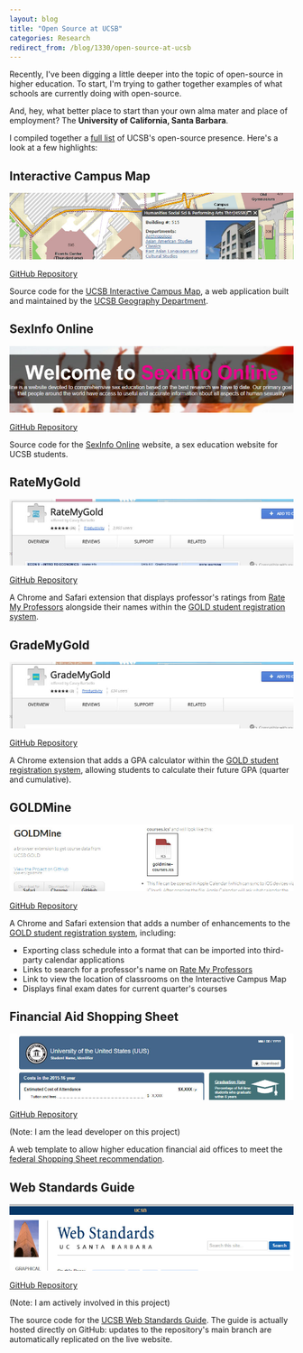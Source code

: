 ```yaml
---
layout: blog
title: "Open Source at UCSB"
categories: Research
redirect_from: /blog/1330/open-source-at-ucsb
---
```


Recently, I've been digging a little deeper into the topic of open-source in higher education. To start, I'm trying to gather together examples of what schools are currently doing with open-source.

And, hey, what better place to start than your own alma mater and place of employment? The **University of California, Santa Barbara**.

I compiled together a [full list](https://github.com/loganfranken/ucsb-open-source) of UCSB's open-source presence. Here's a look at a few highlights:

## Interactive Campus Map

[![Screenshot of Interactive Campus Map](/blog/images/opensource_1.jpg)](http://mapdev.geog.ucsb.edu/)

[GitHub Repository](https://github.com/ucsb-geog/interactive-campus-map)

Source code for the [UCSB Interactive Campus Map](http://mapdev.geog.ucsb.edu/), a web application built and maintained by the [UCSB Geography Department](http://geog.ucsb.edu/).

## SexInfo Online

[![Screenshot of the SexInfo Website](/blog/images/opensource_2.jpg)](http://www.soc.ucsb.edu/sexinfo/)

[GitHub Repository](https://github.com/sexinfo/sexinfo)

Source code for the [SexInfo Online](http://www.soc.ucsb.edu/sexinfo/) website, a sex education website for UCSB students.

## RateMyGold

[![Screenshot of the RateMyGold Chrome Extension Chrome Web Store Page](/blog/images/opensource_3.jpg)](https://chrome.google.com/webstore/detail/ratemygold/ciecdjgddgicamloamaccalknjjpfdfe)

[GitHub Repository](https://github.com/cbarbello/RateMyGold)

A Chrome and Safari extension that displays professor's ratings from [Rate My Professors](http://www.ratemyprofessors.com/) alongside their names within the [GOLD student registration system](https://my.sa.ucsb.edu/gold/login.aspx).

## GradeMyGold

[![Screenshot of the GradeMyGold Chrome Extension Chrome Web Store Page](/blog/images/opensource_4.jpg)](https://chrome.google.com/webstore/detail/grademygold/jneakpjhcnajlhemfopfpacikagpolkn?hl=en-US&gl=US)

[GitHub Repository](https://github.com/cbarbello/GradeMyGold)

A Chrome extension that adds a GPA calculator within the [GOLD student registration system](https://my.sa.ucsb.edu/gold/login.aspx), allowing students to calculate their future GPA (quarter and cumulative).

## GOLDMine

[![Screenshot of the GOLDMine Home Page](/blog/images/opensource_5.jpg)](http://kpavery.github.io/goldmine/)

[GitHub Repository](https://github.com/kpavery/goldmine)

A Chrome and Safari extension that adds a number of enhancements to the [GOLD student registration system](https://my.sa.ucsb.edu/gold/login.aspx), including:

- Exporting class schedule into a format that can be imported into third-party calendar applications
- Links to search for a professor's name on [Rate My Professors](http://www.ratemyprofessors.com/)
- Link to view the location of classrooms on the Interactive Campus Map
- Displays final exam dates for current quarter's courses

## Financial Aid Shopping Sheet

[![Screenshot of the Shopping Sheet Web Template](/blog/images/opensource_6.jpg)](http://ucsbfinaid.github.io/Shopping-Sheet/)

[GitHub Repository](https://github.com/ucsbfinaid/Shopping-Sheet)

(Note: I am the lead developer on this project)

A web template to allow higher education financial aid offices to meet the [federal Shopping Sheet recommendation](https://www.whitehouse.gov/the-press-office/2012/07/24/fact-sheet-administration-releases-final-version-financial-aid-shopping-).

## Web Standards Guide

[![Screenshot of the UCSB Web Standards Guide](/blog/images/opensource_7.jpg)](http://webguide.ucsb.edu/)

[GitHub Repository](https://github.com/ucsb-wsg/ucsb-wsg.github.io)

(Note: I am actively involved in this project)

The source code for the [UCSB Web Standards Guide](http://webguide.ucsb.edu/). The guide is actually hosted directly on GitHub: updates to the repository's main branch are automatically replicated on the live website.
